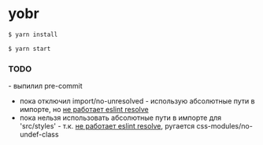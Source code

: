 # yobr

```bash
$ yarn install
```

```bash
$ yarn start
```

### TODO
- выпилил pre-commit
- пока отключил import/no-unresolved - использую абсолютные пути в импорте, но [не работает eslint resolve](https://github.com/kriasoft/react-starter-kit/issues/1180)
- пока нельзя использовать абсолютные пути в импорте для 'src/styles' - т.к. [не работает eslint resolve](https://github.com/kriasoft/react-starter-kit/issues/1180), ругается css-modules/no-undef-class
